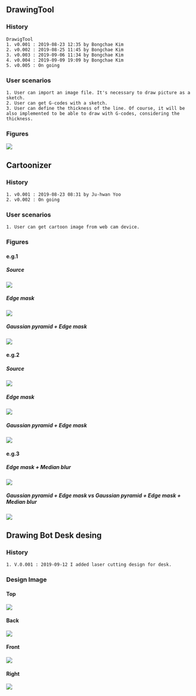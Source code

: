 ## DrawingTool
  ### History
    DrawigTool
    1. v0.001 : 2019-08-23 12:35 by Bongchae Kim
    2. v0.002 : 2019-08-25 11:45 by Bongchae Kim
    3. v0.003 : 2019-09-06 11:34 by Bongchae Kim
    4. v0.004 : 2019-09-09 19:09 by Bongchae Kim
    5. v0.005 : On going

  ### User scenarios
    1. User can import an image file. It's necessary to draw picture as a sketch.
    2. User can get G-codes with a sketch.
    3. User can define the thickness of the line. Of course, it will be also implemented to be able to draw with G-codes, considering the thickness.

  ### Figures
<img src="https://github.com/electop/AI_Driven_Robot_Development/blob/master/drawingTool/images/Screenshot%20from%202019-08-27%2003-17-05.png?raw=true"><br>

## Cartoonizer
  ### History
    1. v0.001 : 2019-08-23 08:31 by Ju-hwan Yoo
    2. v0.002 : On going

  ### User scenarios
    1. User can get cartoon image from web cam device.

  ### Figures
  #### e.g.1
  ##### Source
  <img src="https://github.com/electop/AI_Driven_Robot_Development/blob/master/drawingTool/images/img_example.jpg"><br>
  ##### Edge mask
  <img src="https://github.com/electop/AI_Driven_Robot_Development/blob/master/drawingTool/images/Screenshot%20from%202019-09-01%2009-03-38.png"><br>
  ##### Gaussian pyramid + Edge mask
  <img src="https://github.com/electop/AI_Driven_Robot_Development/blob/master/drawingTool/images/Screenshot%20from%202019-09-01%2009-03-29.png"><br>
  #### e.g.2
  ##### Source
  <img src="https://github.com/electop/AI_Driven_Robot_Development/blob/master/drawingTool/images/screen_capture.jpg"><br>
  ##### Edge mask
  <img src="https://github.com/electop/AI_Driven_Robot_Development/blob/master/drawingTool/images/screen_capture_cartoonized_mask_2019-09-01%2010:24:24.272818.jpg"><br>
  ##### Gaussian pyramid + Edge mask
  <img src="https://github.com/electop/AI_Driven_Robot_Development/blob/master/drawingTool/images/screen_capture_cartoonized_2019-09-01%2010:24:24.272818.jpg"><br>
  #### e.g.3
  ##### Edge mask + Median blur
  <img src="https://github.com/electop/AI_Driven_Robot_Development/blob/master/drawingTool/images/Screenshot%20from%202019-09-02%2008-02-05.png"><br>
  ##### Gaussian pyramid + Edge mask vs Gaussian pyramid + Edge mask + Median blur
  <img src="https://github.com/electop/AI_Driven_Robot_Development/blob/master/drawingTool/images/Screenshot%20from%202019-09-02%2008-01-49.png"><br>

## Drawing Bot Desk desing
  ### History
    1. V.0.001 : 2019-09-12 I added laser cutting design for desk.
  ### Design Image
  #### Top
  <img src="https://github.com/electop/AI_Driven_Robot_Development/blob/master/drawingTool/images/plate_top-20190911.png?raw=true"><br>
  #### Back
  <img src="https://github.com/electop/AI_Driven_Robot_Development/blob/master/drawingTool/images/plate_back-20190911.png?raw=true"><br>
  #### Front
  <img src="https://github.com/electop/AI_Driven_Robot_Development/blob/master/drawingTool/images/plate_front-20190911.png?raw=true"><br>
  #### Right
  <img src="https://github.com/electop/AI_Driven_Robot_Development/blob/master/drawingTool/images/plate_right-20190911.png?raw=true"><br>
